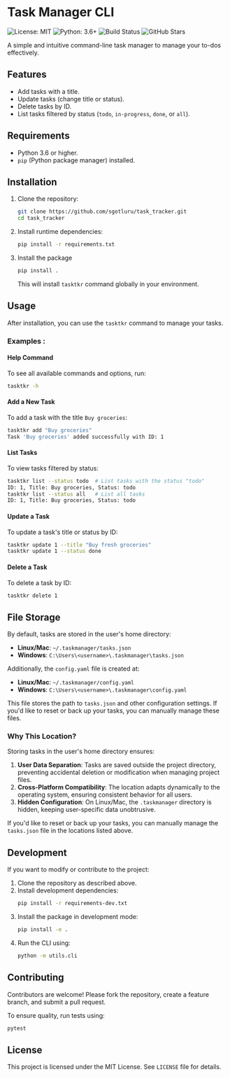 # Task Manager CLI

![License: MIT](https://img.shields.io/badge/License-MIT-blue.svg)
![Python: 3.6+](https://img.shields.io/badge/Python-3.6%2B-blue)
![Build Status](https://img.shields.io/github/actions/workflow/status/sgotluru/task_tracker/ci.yml?branch=main)
![GitHub Stars](https://img.shields.io/github/stars/sgotluru/task_tracker?style=social)

A simple and intuitive command-line task manager to manage your to-dos effectively.

## Features
- Add tasks with a title.
- Update tasks (change title or status).
- Delete tasks by ID.
- List tasks filtered by status (`todo`, `in-progress`, `done`, or `all`).

## Requirements
- Python 3.6 or higher.
- `pip` (Python package manager) installed.

## Installation
1. Clone the repository:
   ```bash
   git clone https://github.com/sgotluru/task_tracker.git
   cd task_tracker
   ```
2. Install runtime dependencies:
    ```bash
    pip install -r requirements.txt
    ```
3. Install the package
    ```bash
    pip install .
    ```
    This will install `tasktkr` command globally in your environment.

## Usage
After installation, you can use the `tasktkr` command to manage your tasks.

### Examples :
#### Help Command
To see all available commands and options, run:
```bash
tasktkr -h
```

#### Add a New Task
To add a task with the title `Buy groceries`:
```bash
tasktkr add "Buy groceries"
Task 'Buy groceries' added successfully with ID: 1
```

#### List Tasks
To view tasks filtered by status:
```bash
tasktkr list --status todo  # List tasks with the status "todo"
ID: 1, Title: Buy groceries, Status: todo
tasktkr list --status all   # List all tasks
ID: 1, Title: Buy groceries, Status: todo
```


#### Update a Task
To update a task's title or status by ID:
```bash
tasktkr update 1 --title "Buy fresh groceries"
tasktkr update 1 --status done
```

#### Delete a Task
To delete a task by ID:
```bash
tasktkr delete 1
```

## File Storage
By default, tasks are stored in the user's home directory:

- **Linux/Mac**: `~/.taskmanager/tasks.json`
- **Windows**: `C:\Users\<username>\.taskmanager\tasks.json`

Additionally, the `config.yaml` file is created at:

- **Linux/Mac**: `~/.taskmanager/config.yaml`
- **Windows**: `C:\Users\<username>\.taskmanager\config.yaml`

This file stores the path to `tasks.json` and other configuration settings. If you'd like to reset or back up your tasks, you can manually manage these files.


### Why This Location?
Storing tasks in the user's home directory ensures:
1. **User Data Separation**: Tasks are saved outside the project directory, preventing accidental deletion or modification when managing project files.
2. **Cross-Platform Compatibility**: The location adapts dynamically to the operating system, ensuring consistent behavior for all users.
3. **Hidden Configuration**: On Linux/Mac, the `.taskmanager` directory is hidden, keeping user-specific data unobtrusive.

If you'd like to reset or back up your tasks, you can manually manage the `tasks.json` file in the locations listed above.



## Development
If you want to modify or contribute to the project:
1. Clone the repository as described above.
2. Install development dependencies:
    ```bash
    pip install -r requirements-dev.txt
    ```
3. Install the package in development mode:
    ```bash
    pip install -e .
    ```
4. Run the CLI using:
    ```bash
    python -m utils.cli
    ```
## Contributing
Contributors are welcome! Please fork the repository, create a feature branch, and submit a pull request.

To ensure quality, run tests using:
```bash
pytest
```

## License
This project is licensed under the MIT License. See `LICENSE` file for details.
